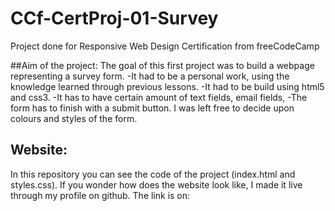 # CCf-CertProj-01-Survey
Project done for Responsive Web Design Certification from freeCodeCamp


##Aim of the project:
The goal of this first project was to build a webpage representing a survey form.
-It had to be a personal work, using the knowledge learned through previous lessons. 
-It had to be build using html5 and css3.
-It has to have certain amount of text fields, email fields, 
-The form has to finish with a submit button.
I was left free to decide upon colours and styles of the form.
## Website:
In this repository you can see the code of the project (index.html and styles.css). 
If you wonder how does the website look like, I made it live through my profile on github.
The link is on: 





